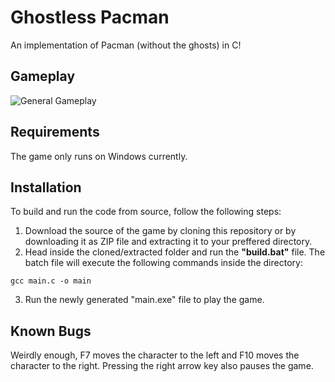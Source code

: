 # Ghostless Pacman
An implementation of Pacman (without the ghosts) in C!

## Gameplay
![General Gameplay](https://i.imgur.com/rb9HFrf.gif)

## Requirements
The game only runs on Windows currently.

## Installation
To build and run the code from source, follow the following steps:
1. Download the source of the game by cloning this repository or by downloading it as ZIP file and extracting it to your preffered directory.
2. Head inside the cloned/extracted folder and run the **"build.bat"** file. The batch file will execute the following commands inside the directory:
```batch
gcc main.c -o main
``` 
3. Run the newly generated "main.exe" file to play the game.

## Known Bugs
Weirdly enough, F7 moves the character to the left and F10 moves the character to the right. Pressing the right arrow key also pauses the game.
